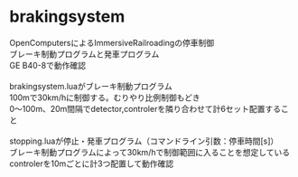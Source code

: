 # brakingsystem
OpenComputersによるImmersiveRailroadingの停車制御<br>
ブレーキ制動プログラムと発車プログラム<br>
GE B40-8で動作確認<br>
<br>
brakingsystem.luaがブレーキ制動プログラム<br>
100mで30km/hに制御する。むりやり比例制御もどき<br>
0～100m、20m間隔でdetector,controlerを隣り合わせて計6セット配置すること<br>
<br>
stopping.luaが停止・発車プログラム（コマンドライン引数：停車時間[s]）<br>
ブレーキ制動プログラムによって30km/hで制御範囲に入ることを想定している<br>
controlerを10mごとに計3つ配置して動作確認

